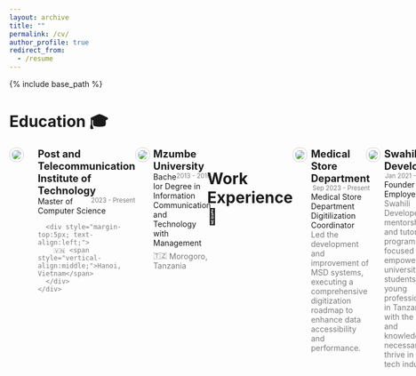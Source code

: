 ```yaml
---
layout: archive
title: ""
permalink: /cv/
author_profile: true
redirect_from:
  - /resume
---
```


{% include base_path %}

# Education 🎓

<div style="display:flex;">
  <div style="flex:0.5; padding-right:5%">
    <img src="{{ site.url }}/images/resume/ptit.png" style="align:left; border: 1px solid #d3d3d3; border-radius: 11px; padding: 4px">
  </div>
  <div style="flex:4;">
    <p style="margin:0px">
      <b style="font-size: 130%;">Post and Telecommunication Institute of Technology</b>
      <span style="float:right; font-size:80%; color:#7a7a7a;">2023 - Present</span>
    </p>
    Master of Computer Science
    <div style="color:#7a7a7a; text-align:left;">
     
      <div style="margin-top:5px; text-align:left;">
        🇻🇳 <span style="vertical-align:middle;">Hanoi, Vietnam</span>
      </div>
    </div>
  </div>
</div>
<hr style="height:1em; margin:0em; visibility:hidden;" />

<div style="display:flex;">
  <div style="flex:0.5; padding-right:5%">
    <img src="{{ site.url }}/images/resume/mzumbe.png" style="align:left; border: 1px solid #d3d3d3; border-radius: 11px; padding: 4px">
  </div>
  <div style="flex:4;">
    <p style="margin:0px">
      <b style="font-size: 130%;">Mzumbe University</b>
      <span style="float:right; font-size:80%; color:#7a7a7a;">2013 - 2016</span>
    </p>
    Bachelor Degree in Information Communication and Technology with Management
    <div style="color:#7a7a7a; text-align:left;">
      <div style="margin-top:5px; text-align:left;">
        🇹🇿 <span style="vertical-align:middle;">Morogoro, Tanzania</span>
      </div>
    </div>
  </div>
</div>

<hr style="height:1em; margin:0em; visibility:hidden;" />

# Work Experience 💼

<div style="display:flex;">
  <div style="flex:0.5; padding-right:5%">
    <img src="{{ site.url }}/images/resume/msd.png" style="align:left; border: 1px solid #d3d3d3; border-radius: 11px; padding: 4px">
  </div>
  <div style="flex:4;">
    <p style="margin:0px">
      <b style="font-size: 130%;">Medical Store Department</b>
      <span style="float:right; font-size:80%; color:#7a7a7a;">Sep 2023 - Present</span>
    </p>
    Medical Store Department Digitilization Coordinator
    <div style="color:#7a7a7a">
      Led the development and improvement of MSD systems, executing a comprehensive digitization roadmap to enhance data accessibility and performance.
    </div>
  </div>
</div>
<hr style="height:1em; margin:0em; visibility:hidden;" />

<div style="display:flex;">
  <div style="flex:0.5; padding-right:5%">
    <img src="{{ site.url }}/images/resume/swahili.jpg" style="align:left; border: 1px solid #d3d3d3; border-radius: 11px; padding: 4px">
  </div>
  <div style="flex:4;">
    <p style="margin:0px">
      <b style="font-size: 130%;">Swahili Developers</b>
      <span style="float:right; font-size:80%; color:#7a7a7a;">Jan 2021 - Present</span>
    </p>
    Founder - Self Employed
    <div style="color:#7a7a7a">
      Swahili Developer is a mentorship and tutoring program  focused on empowering university students and young professionals in Tanzania with the skills and knowledge necessary to thrive in the tech industry. 
    </div>
  </div>
</div>
<hr style="height:1em; margin:0em; visibility:hidden;" />

<div style="display:flex;">
  <div style="flex:0.5; padding-right:5%">
    <img src="{{ site.url }}/images/resume/poralg.png" style="align:left; border: 1px solid #d3d3d3; border-radius: 11px; padding: 4px">
  </div>
  <div style="flex:4;">
    <p style="margin:0px">
      <b style="font-size: 130%;">President's Office - Regional Administration and Local Government</b>
      <span style="float:right; font-size:80%; color:#7a7a7a;">Sep 2017 - Sep 2023</span>
    </p>
    Fullstack Developer
    <div style="color:#7a7a7a">
      Developed web, mobile, and desktop applications for the government, conducted system training for ICT officers, and ensured compliance with national regulations.
    </div>
  </div>
</div>
<hr style="height:1em; margin:0em; visibility:hidden;" />

# Skills 🛠️

## Programming & Frameworks

- **Programming languages**: C#, JAVA, PHP, Python, NodeJS
- **JavaScript frameworks**: AngularJS, Vue, ReactJS, Angular
- **Desktop Application Development**: Electron, JavaFX
- **Mobile Development**: Flutter, Android Studio
- **AI/ML Libraries**: TensorFlow, Keras, PyTorch, scikit-learn, XGBoost
- **Cloud & MLOps**: AWS SageMaker, Azure ML, Google AI Platform, Docker, Kubernetes
- **System Architecture**: Monolithic, SOA, Microservice
- **Version Control**: GitHub, GitLab

## Machine Learning & Deep Learning Expertise

- **Model Development & Deployment**: Extensive experience in developing and deploying ML/DL models for real-world applications such as image recognition, natural language processing (NLP), predictive analytics, and recommendation systems.
- **Deep Learning Specializations**:
  - **Convolutional Neural Networks (CNNs)** for tasks like object detection, image classification, and segmentation.
  - **Recurrent Neural Networks (RNNs)**, **LSTMs**, and **GRUs** for time-series forecasting, sequence modeling, and NLP tasks.
  - **Transformer-based architectures** (e.g., BERT, GPT) for advanced NLP tasks such as text generation, sentiment analysis, and machine translation.
- **NLP & Text Processing**:
  - Expertise in **Word2Vec**, **BERT**, and **GPT** models for building chatbots, sentiment analysis, and language translation systems.
  - End-to-end NLP pipelines for tokenization, text embedding, and entity recognition.
- **Reinforcement Learning**: Hands-on experience with reinforcement learning techniques, including **Q-learning**, **Deep Q Networks (DQN)**, and **Policy Gradient Methods**, used in dynamic decision-making environments like game simulations and resource allocation.
- **Predictive Analytics & Recommendation Systems**:
  - Expertise in collaborative filtering-based recommendation engines, utilizing **user-based** and **item-based** nearest neighbor algorithms.
  - Experience in **matrix factorization techniques** such as Singular Value Decomposition (SVD) to improve recommendation accuracy.
- **Model Optimization & Performance Tuning**:
  - Proficient in optimizing model performance through techniques such as **hyperparameter tuning**, **early stopping**, **regularization** (e.g., L1, L2).
  - Leveraged tools like **cross-validation**, **grid search**, and **Bayesian optimization** for fine-tuning models to improve accuracy and efficiency.
- **Handling Large Datasets**:
  - Skilled in handling and processing large datasets using tools such as **Hadoop**, **Spark**, **Dask**, and **BigQuery**.
  - Experience in distributed training of ML models on clusters for scaling up machine learning workflows.

## Specialized AI/ML Techniques

- **Generative Adversarial Networks (GANs)** for generating synthetic data and creative applications.
- **Few-shot and Zero-shot Learning** for developing models that can generalize from minimal data.
- **Meta-Learning** to improve model adaptability and performance in different scenarios.

## Big Data & Databases

- **Databases**: MySQL, PostgreSQL, SQL Server, Oracle
- **Big Data Technologies**: Firebase, BigQuery, Hadoop, Spark, Dask
- **Database Optimization**: Experience in writing efficient SQL queries and optimizing database performance.

# Projects 🚀

- **Government of Tanzania Health Management Information System (GOT-HOMIS)**  
  Played a critical role in the design and development of multiple versions (2, 2.5, 3, 4.0) of GOT-HOMIS, a centralized health data management system aimed at improving healthcare services across Tanzania. Responsibilities included crafting comprehensive System Requirement Specification Documents (SRS) to define functional and non-functional requirements, as well as creating System Design Documents (SDD) that detailed system architecture, database schemas, and data flow. Led the implementation process, collaborating with multidisciplinary teams to ensure seamless integration with existing healthcare infrastructure. This system has greatly enhanced data-driven decision-making, resource allocation, and patient care across the country.

- **Zanzibar Electronic Medical Record System (ZEMR)**  
  Designed and implemented a centralized Electronic Medical Record (EMR) system to streamline patient data management across Zanzibar’s health facilities. The system improved the accuracy, accessibility, and security of patient records, facilitating better healthcare delivery and administrative efficiency.

- **Facility Financial Account and Reporting System (FFARS)**  
  Developed both web and mobile applications for local government authorities to manage budgets, grants, and own-source revenue. The system offers real-time financial reporting and budget control, supporting local facilities in efficient financial management. It integrates directly with bank systems for seamless reconciliation and ensures financial transparency for stakeholders at multiple levels, including sector ministries and local government authorities.

- **Wadau Portal (Implementing Partners Management Portal)**  
  Created a web-based platform to help the Tanzanian government track and govern information about development partners and their research projects. This system serves as a central hub for monitoring, evaluation, and governance, improving transparency and accountability for projects in partnership with external organizations.

- **Annual School Census (ASC)**  
  Developed a robust system used to collect and manage educational data from Pre-Primary, Primary, Secondary, Adult, and Non-Formal Education institutions. The system streamlines the collection of data via school-level questionnaires and plays a pivotal role in education planning, resource distribution, and policy-making.

- **Madeni MIS**  
  Designed and developed an automated system for managing staff claims and non-salary debts across Tanzanian government departments. The system digitizes the entire claims process, ensuring transparency and accountability at all levels of approval. It significantly reduced the delays and inefficiencies associated with manual claim handling.

- **Muungano Gateway**  
  Developed a robust communication bus, serving as an interoperability layer for various electronic information systems in Tanzania. Muungano Gateway allows for seamless data exchange and integration across different government and institutional systems, improving interoperability and data sharing within and between public sector systems.

- **Human Capital Management Information System (HCMIS)**  
  Created and deployed an advanced Human Resource and Payroll Management system for the Tanzanian government’s public service. The system enhances human resource management efficiency by automating payroll processes and providing comprehensive employee management functionalities, used across all public service institutions.

- **School Information System (SIS)**  
  Developed a web and mobile-based platform that captures comprehensive data on student and staff populations, resources, behaviors, and performance indicators. The system supports school administrators and policymakers by offering real-time data insights and analytics for effective decision-making.

- **Bank of Tanzania Health Management Information System**  
  Designed and deployed an EMR system for the Bank of Tanzania’s dispensaries and health centers, streamlining the management of patient data and improving healthcare delivery for employees and their dependents.

- **10% Management Information System (TPLMIS)**  
  Developed an automated system to manage loans provided to women, youth, and disabled individuals. The system integrates with Tanzanian financial institutions, ensuring accurate bank account validation and transparent loan disbursement. It has increased repayment rates and strengthened accountability through the use of control numbers.

- **Tanzania Electronic Investment Window (TEIW)**  
  Designed and implemented the TEIW platform, a one-stop solution for investors seeking services from various government institutions, including the Tanzania Investment Centre (TIC), NIDA, TRA, and others. TEIW streamlines the process for acquiring permits, licenses, and approvals, significantly reducing bottlenecks and enhancing investor experience.

- **Selform Management Information System**  
  Developed a system allowing students to update academic preferences (e.g., schools, colleges, or subject combinations) following the release of final exam results. This system also manages the allocation of students to schools and colleges based on their academic choices and results, improving the overall student placement process.

- **Faru Gateway**  
  Led the development of Faru Gateway, a centralized data exchange infrastructure designed to enhance secure communication and data sharing within the Ministry of Natural Resources and Tourism. The gateway integrates with the Government Electronic Service Bus (Gov-ESB), facilitating the development of data warehouses, BI dashboards, and mobile applications to support decision-making in the natural resource and tourism sectors.

- **National e-Procurement System (NeST)**  
  Developed modules in the NeST, a comprehensive digital platform that revolutionizes public procurement in Tanzania. The system automates procurement workflows, from tendering to contract management, ensuring transparency, efficiency, and accountability. Advanced features include real-time monitoring and compliance with procurement regulations, significantly reducing fraud and errors while enhancing competitiveness in government tenders.

- **Medical Stores Department (MSD) Gateway**  
  Spearheaded the development of the MSD Gateway, an integration platform that connects MSD systems with various financial institutions, including NMB, CRDB, and others. The gateway streamlines payment processes, enabling seamless and secure financial transactions, ultimately improving the efficiency and reliability of the medical supply chain in Tanzania.

# Conferences & Seminars 🌍

- **Technical Advisory Group Meeting** - Discussed the development of a model IT platform to facilitate individual interactions with health systems (2018, Brazaville, Congo).
- **openIMIS Community Meeting** - Engaged with global health experts on the expansion of openIMIS for health financing schemes in Cameroon (2023, Yaoundé, Cameroon).
